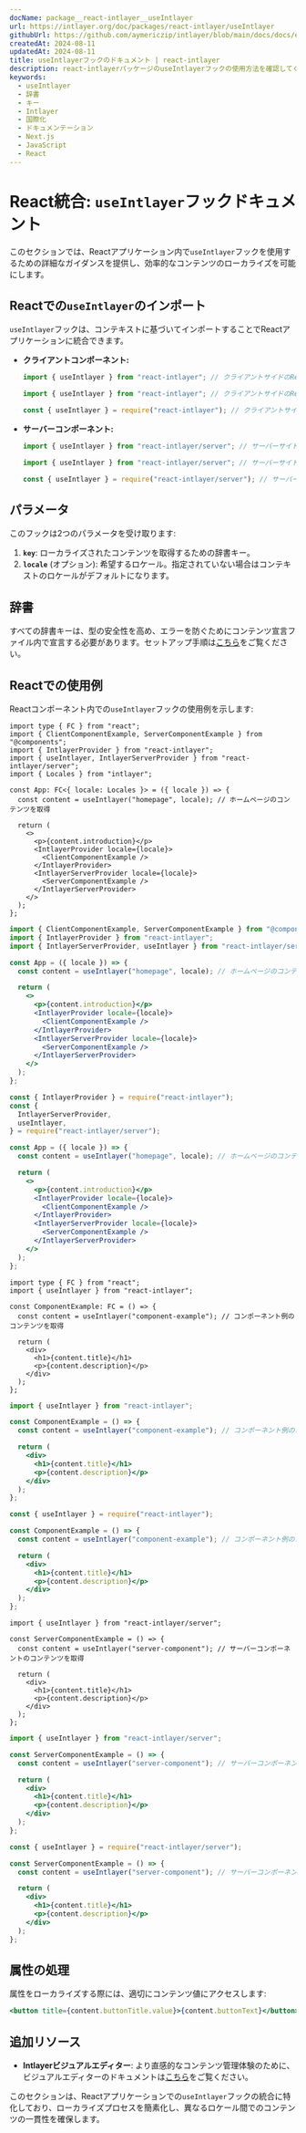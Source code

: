 ```yaml
---
docName: package__react-intlayer__useIntlayer
url: https://intlayer.org/doc/packages/react-intlayer/useIntlayer
githubUrl: https://github.com/aymericzip/intlayer/blob/main/docs/docs/en/packages/react-intlayer/useIntlayer.md
createdAt: 2024-08-11
updatedAt: 2024-08-11
title: useIntlayerフックのドキュメント | react-intlayer
description: react-intlayerパッケージのuseIntlayerフックの使用方法を確認してください
keywords:
  - useIntlayer
  - 辞書
  - キー
  - Intlayer
  - 国際化
  - ドキュメンテーション
  - Next.js
  - JavaScript
  - React
---
```


# React統合: `useIntlayer`フックドキュメント

このセクションでは、Reactアプリケーション内で`useIntlayer`フックを使用するための詳細なガイダンスを提供し、効率的なコンテンツのローカライズを可能にします。

## Reactでの`useIntlayer`のインポート

`useIntlayer`フックは、コンテキストに基づいてインポートすることでReactアプリケーションに統合できます。

- **クライアントコンポーネント:**

  ```typescript codeFormat="typescript"
  import { useIntlayer } from "react-intlayer"; // クライアントサイドのReactコンポーネントで使用
  ```

  ```javascript codeFormat="esm"
  import { useIntlayer } from "react-intlayer"; // クライアントサイドのReactコンポーネントで使用
  ```

  ```javascript codeFormat="commonjs"
  const { useIntlayer } = require("react-intlayer"); // クライアントサイドのReactコンポーネントで使用
  ```

- **サーバーコンポーネント:**

  ```typescript codeFormat="commonjs"
  import { useIntlayer } from "react-intlayer/server"; // サーバーサイドのReactコンポーネントで使用
  ```

  ```javascript codeFormat="esm"
  import { useIntlayer } from "react-intlayer/server"; // サーバーサイドのReactコンポーネントで使用
  ```

  ```javascript codeFormat="commonjs"
  const { useIntlayer } = require("react-intlayer/server"); // サーバーサイドのReactコンポーネントで使用
  ```

## パラメータ

このフックは2つのパラメータを受け取ります:

1. **`key`**: ローカライズされたコンテンツを取得するための辞書キー。
2. **`locale`** (オプション): 希望するロケール。指定されていない場合はコンテキストのロケールがデフォルトになります。

## 辞書

すべての辞書キーは、型の安全性を高め、エラーを防ぐためにコンテンツ宣言ファイル内で宣言する必要があります。セットアップ手順は[こちら](https://github.com/aymericzip/intlayer/blob/main/docs/docs/ja/dictionary/get_started.md)をご覧ください。

## Reactでの使用例

Reactコンポーネント内での`useIntlayer`フックの使用例を示します:

```tsx fileName="src/app.tsx" codeFormat="typescript"
import type { FC } from "react";
import { ClientComponentExample, ServerComponentExample } from "@components";
import { IntlayerProvider } from "react-intlayer";
import { useIntlayer, IntlayerServerProvider } from "react-intlayer/server";
import { Locales } from "intlayer";

const App: FC<{ locale: Locales }> = ({ locale }) => {
  const content = useIntlayer("homepage", locale); // ホームページのコンテンツを取得

  return (
    <>
      <p>{content.introduction}</p>
      <IntlayerProvider locale={locale}>
        <ClientComponentExample />
      </IntlayerProvider>
      <IntlayerServerProvider locale={locale}>
        <ServerComponentExample />
      </IntlayerServerProvider>
    </>
  );
};
```

```jsx fileName="src/app.mjx" codeFormat="esm"
import { ClientComponentExample, ServerComponentExample } from "@components";
import { IntlayerProvider } from "react-intlayer";
import { IntlayerServerProvider, useIntlayer } from "react-intlayer/server";

const App = ({ locale }) => {
  const content = useIntlayer("homepage", locale); // ホームページのコンテンツを取得

  return (
    <>
      <p>{content.introduction}</p>
      <IntlayerProvider locale={locale}>
        <ClientComponentExample />
      </IntlayerProvider>
      <IntlayerServerProvider locale={locale}>
        <ServerComponentExample />
      </IntlayerServerProvider>
    </>
  );
};
```

```jsx fileName="src/app.csx" codeFormat="commonjs"
const { IntlayerProvider } = require("react-intlayer");
const {
  IntlayerServerProvider,
  useIntlayer,
} = require("react-intlayer/server");

const App = ({ locale }) => {
  const content = useIntlayer("homepage", locale); // ホームページのコンテンツを取得

  return (
    <>
      <p>{content.introduction}</p>
      <IntlayerProvider locale={locale}>
        <ClientComponentExample />
      </IntlayerProvider>
      <IntlayerServerProvider locale={locale}>
        <ServerComponentExample />
      </IntlayerServerProvider>
    </>
  );
};
```

```tsx fileName="src/components/ComponentExample.tsx" codeFormat="typescript"
import type { FC } from "react";
import { useIntlayer } from "react-intlayer";

const ComponentExample: FC = () => {
  const content = useIntlayer("component-example"); // コンポーネント例のコンテンツを取得

  return (
    <div>
      <h1>{content.title}</h1>
      <p>{content.description}</p>
    </div>
  );
};
```

```jsx fileName="src/components/ComponentExample.mjx" codeFormat="esm"
import { useIntlayer } from "react-intlayer";

const ComponentExample = () => {
  const content = useIntlayer("component-example"); // コンポーネント例のコンテンツを取得

  return (
    <div>
      <h1>{content.title}</h1>
      <p>{content.description}</p>
    </div>
  );
};
```

```jsx fileName="src/components/ComponentExample.csx" codeFormat="commonjs"
const { useIntlayer } = require("react-intlayer");

const ComponentExample = () => {
  const content = useIntlayer("component-example"); // コンポーネント例のコンテンツを取得

  return (
    <div>
      <h1>{content.title}</h1>
      <p>{content.description}</p>
    </div>
  );
};
```

```tsx fileName="src/components/ServerComponentExample.tsx" codeFormat="typescript"
import { useIntlayer } from "react-intlayer/server";

const ServerComponentExample = () => {
  const content = useIntlayer("server-component"); // サーバーコンポーネントのコンテンツを取得

  return (
    <div>
      <h1>{content.title}</h1>
      <p>{content.description}</p>
    </div>
  );
};
```

```jsx fileName="src/components/ServerComponentExample.mjx" codeFormat="esm"
import { useIntlayer } from "react-intlayer/server";

const ServerComponentExample = () => {
  const content = useIntlayer("server-component"); // サーバーコンポーネントのコンテンツを取得

  return (
    <div>
      <h1>{content.title}</h1>
      <p>{content.description}</p>
    </div>
  );
};
```

```jsx fileName="src/components/ServerComponentExample.csx" codeFormat="commonjs"
const { useIntlayer } = require("react-intlayer/server");

const ServerComponentExample = () => {
  const content = useIntlayer("server-component"); // サーバーコンポーネントのコンテンツを取得

  return (
    <div>
      <h1>{content.title}</h1>
      <p>{content.description}</p>
    </div>
  );
};
```

## 属性の処理

属性をローカライズする際には、適切にコンテンツ値にアクセスします:

```jsx
<button title={content.buttonTitle.value}>{content.buttonText}</button>
```

## 追加リソース

- **Intlayerビジュアルエディター**: より直感的なコンテンツ管理体験のために、ビジュアルエディターのドキュメントは[こちら](https://github.com/aymericzip/intlayer/blob/main/docs/docs/ja/intlayer_visual_editor.md)をご覧ください。

このセクションは、Reactアプリケーションでの`useIntlayer`フックの統合に特化しており、ローカライズプロセスを簡素化し、異なるロケール間でのコンテンツの一貫性を確保します。
